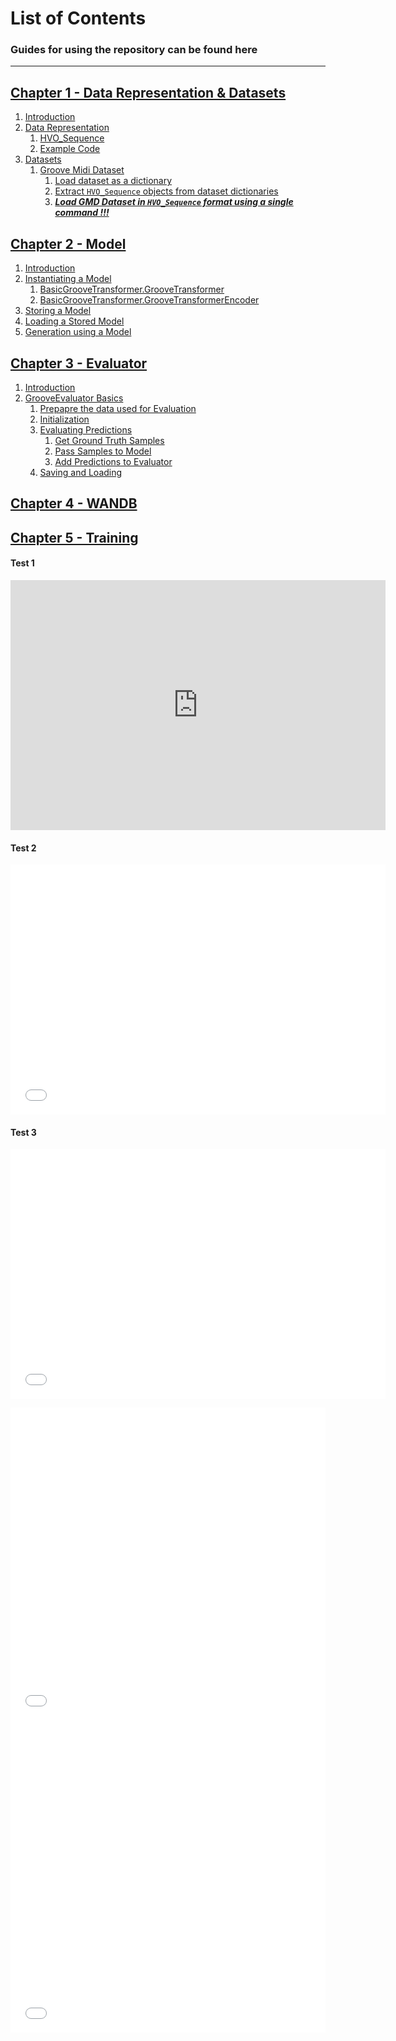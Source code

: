 
# List of Contents
### Guides for using the repository can be found here

---

[Chapter 1 - Data Representation & Datasets](https://github.com/behzadhaki/VariationalMonotonicGrooveTransformer/tree/main/documentation/chapter1_Data/README.md) 
---
1. [Introduction](https://github.com/behzadhaki/VariationalMonotonicGrooveTransformer/blob/main/documentation/chapter1_Data/README.md#1-introduction-)
2. [Data Representation](https://github.com/behzadhaki/VariationalMonotonicGrooveTransformer/blob/main/documentation/chapter1_Data/README.md#2-data-representation-)
   1. [HVO_Sequence](https://github.com/behzadhaki/VariationalMonotonicGrooveTransformer/blob/main/documentation/chapter1_Data/README.md#21-hvo_sequence-)
   2. [Example Code](https://github.com/behzadhaki/VariationalMonotonicGrooveTransformer/blob/main/documentation/chapter1_Data/README.md#22-example-code-)
3. [Datasets](https://github.com/behzadhaki/VariationalMonotonicGrooveTransformer/blob/main/documentation/chapter1_Data/README.md#3-datasets-)
   1. [Groove Midi Dataset](https://github.com/behzadhaki/VariationalMonotonicGrooveTransformer/blob/main/documentation/chapter1_Data/README.md#31-groove-midi-dataset-)
      1. [Load dataset as a dictionary](https://github.com/behzadhaki/VariationalMonotonicGrooveTransformer/blob/main/documentation/chapter1_Data/README.md#311-load-dataset-as-a-dictionary-)
      2. [Extract `HVO_Sequence` objects from dataset dictionaries](https://github.com/behzadhaki/VariationalMonotonicGrooveTransformer/blob/main/documentation/chapter1_Data/README.md#312-extract-hvo_sequence-objects-from-dataset-dictionaries-above--)
      3. [**_Load GMD Dataset in `HVO_Sequence` format using a single command !!!_**](https://github.com/behzadhaki/VariationalMonotonicGrooveTransformer/blob/main/documentation/chapter1_Data/README.md#313-load-gmd-dataset-in-hvo_sequence-format-using-a-single-command---)


[Chapter 2 - Model](https://github.com/behzadhaki/VariationalMonotonicGrooveTransformer/tree/main/documentation/chapter2_Model/README.md)
----

1. [Introduction](https://github.com/behzadhaki/VariationalMonotonicGrooveTransformer/blob/main/documentation/chapter2_Model/README.md#1-introduction-)
2. [Instantiating a Model](https://github.com/behzadhaki/VariationalMonotonicGrooveTransformer/blob/main/documentation/chapter2_Model/README.md#2-instantiating-a-model-)
   1. [BasicGrooveTransformer.GrooveTransformer](https://github.com/behzadhaki/VariationalMonotonicGrooveTransformer/blob/main/documentation/chapter2_Model/README.md#2i-basicgroovetransformergroovetransformer--)
   2. [BasicGrooveTransformer.GrooveTransformerEncoder](https://github.com/behzadhaki/VariationalMonotonicGrooveTransformer/blob/main/documentation/chapter2_Model/README.md#2ii-basicgroovetransformergroovetransformerencoder-)
3. [Storing a Model](https://github.com/behzadhaki/VariationalMonotonicGrooveTransformer/blob/main/documentation/chapter2_Model/README.md#3-storing-a-model-)
4. [Loading a Stored Model](https://github.com/behzadhaki/VariationalMonotonicGrooveTransformer/blob/main/documentation/chapter2_Model/README.md#4-loading-a-stored-model-)
5. [Generation using a Model](https://github.com/behzadhaki/VariationalMonotonicGrooveTransformer/blob/main/documentation/chapter2_Model/README.md#5-generation-using-a-model-)


[Chapter 3 - Evaluator](https://github.com/behzadhaki/VariationalMonotonicGrooveTransformer/tree/main/documentation/chapter3_Evaluator/README.md)
----
1. [Introduction](#1)
2. [GrooveEvaluator Basics](https://github.com/behzadhaki/VariationalMonotonicGrooveTransformer/blob/main/documentation/chapter3_Evaluator/1_basics.md#2-grooveevaluator-basics-)
   1. [Prepapre the data used for Evaluation](https://github.com/behzadhaki/VariationalMonotonicGrooveTransformer/blob/main/documentation/chapter3_Evaluator/1_basics.md#21-prepapre-the-data-used-for-evaluation-)
   2. [Initialization](https://github.com/behzadhaki/VariationalMonotonicGrooveTransformer/blob/main/documentation/chapter3_Evaluator/1_basics.md#22-initialization-)
   3. [Evaluating Predictions](https://github.com/behzadhaki/VariationalMonotonicGrooveTransformer/blob/main/documentation/chapter3_Evaluator/1_basics.md#23-preparing-predictions-)
      1. [Get Ground Truth Samples](https://github.com/behzadhaki/VariationalMonotonicGrooveTransformer/blob/main/documentation/chapter3_Evaluator/1_basics.md#231-get-ground-truth-samples--)
      2. [Pass Samples to Model](https://github.com/behzadhaki/VariationalMonotonicGrooveTransformer/blob/main/documentation/chapter3_Evaluator/1_basics.md#232-pass-samples-to-model-)
      3. [Add Predictions to Evaluator](https://github.com/behzadhaki/VariationalMonotonicGrooveTransformer/blob/main/documentation/chapter3_Evaluator/1_basics.md#233-add-predictions-to-evaluator-)
   4. [Saving and Loading](https://github.com/behzadhaki/VariationalMonotonicGrooveTransformer/blob/main/documentation/chapter3_Evaluator/1_basics.md#24-saving-and-loading-) 

[Chapter 4 - WANDB](https://github.com/behzadhaki/VariationalMonotonicGrooveTransformer/tree/main/documentation/chapter4_WANDB/README.md)
----

[Chapter 5 - Training](https://github.com/behzadhaki/VariationalMonotonicGrooveTransformer/tree/main/documentation/chapter5_Training/README.md)
----

#### Test 1

<embed type="text/html" src="https://github.com/behzadhaki/VariationalMonotonicGrooveTransformer/blob/main/testers/evaluator/misc/offset_plots.html" width="600" height="400"></embed>

#### Test 2

<embed type="text/html" src="offset_plots.html" width="600" height="400"></embed>


#### Test 3


<embed type="text/html" src="../../testers/evaluator/misc/offset_plots.html" width="600" height="400"></embed>





<div id="code-element">
<iframe src="offset_plots.html"
    sandbox="allow-same-origin allow-scripts"
    width="100%"
    height="500"
    scrolling="no"
    seamless="seamless"
    frameborder="0">
</iframe></div>




<iframe src="offset_plots.html"
    sandbox="allow-same-origin allow-scripts"
    width="100%"
    height="500"
    scrolling="no"
    seamless="seamless"
    frameborder="0">
</iframe>